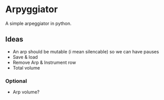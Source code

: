 # Arpyggiator

A simple arpeggiator in python.

## Ideas

- An arp should be mutable (i mean silencable) so we can have pauses
- Save & load
- Remove Arp & Instrument row
- Total volume

### Optional

- Arp volume?

